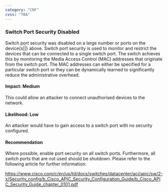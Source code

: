 ```yaml
---
category: "CNF"
cvss: "TBA"
---
```

### Switch Port Security Disabled
Switch port security was disabled on a large number or ports on the device{s||} above. Switch port security is used to monitor and restrict the devices that can be connected to a single switch port. The switch achieves this by monitoring the Media Access Control (MAC) addresses that originate from the switch port. The MAC addresses can either be specified for a particular switch port or they can be dynamically learned to significantly reduce the administrative overhead.
#### Impact: Medium
This could allow an attacker to connect unauthorised devices to the network.
#### Likelihood: Low
An attacker would have to gain access to a switch port with no security configured.
#### Recommendation
Where possible, enable port security on all switch ports. Furthermore, all switch ports that are not used should be shutdown. Please refer to the following article for further information:

https://www.cisco.com/c/en/us/td/docs/switches/datacenter/aci/apic/sw/2-x/Security_config/b_Cisco_APIC_Security_Configuration_Guide/b_Cisco_APIC_Security_Guide_chapter_0101.pdf
